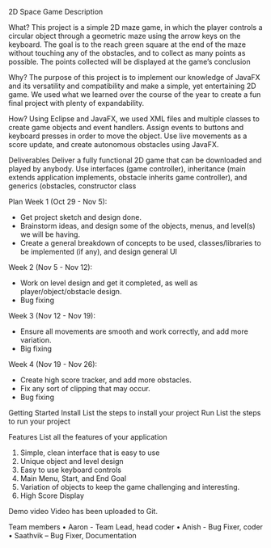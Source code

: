 2D Space Game
Description

What? 
This project is a simple 2D maze game, in which the player controls a circular object through a geometric maze using the arrow keys on the keyboard.
The goal is to the reach green square at the end of the maze without touching any of the obstacles,
and to collect as many points as possible. The points collected will be displayed at the game’s conclusion

Why? 
The purpose of this project is to implement our knowledge of JavaFX and its versatility and compatibility and make a simple,
yet entertaining 2D game. We used what we learned over the course of the year to create a fun final project with plenty of expandability.

How? 
Using Eclipse and JavaFX, we used XML files and multiple classes to create game objects and event handlers. Assign events to buttons
and keyboard presses in order to move the object. Use live movements as a score update, and create autonomous obstacles using JavaFX.

Deliverables 
Deliver a fully functional 2D game that can be downloaded and played by anybody. Use interfaces (game controller),
inheritance (main extends application implements, obstacle inherits game controller), and generics (obstacles, constructor class

Plan 
Week 1 (Oct 29 - Nov 5): 
- Get project sketch and design done.
- Brainstorm ideas, and design some of the objects, menus, and level(s) we will be having.
- Create a general breakdown of concepts to be used, classes/libraries to be implemented (if any), and design general UI

Week 2 (Nov 5 - Nov 12):
- Work on level design and get it completed, as well as player/object/obstacle design. 
- Bug fixing

Week 3 (Nov 12 - Nov 19):
- Ensure all movements are smooth and work correctly, and add more variation.
- Big fixing

Week 4 (Nov 19 - Nov 26):
- Create high score tracker, and add more obstacles. 
- Fix any sort of clipping that may occur. 
- Bug fixing

Getting Started 
Install
List the steps to install your project
Run
List the steps to run your project

Features 
List all the features of your application
1. Simple, clean interface that is easy to use
2. Unique object and level design
3. Easy to use keyboard controls
4. Main Menu, Start, and End Goal
5. Variation of objects to keep the game challenging and interesting.
6. High Score Display

Demo video 
Video has been uploaded to Git.

Team members 
•	Aaron -  Team Lead, head coder
•	Anish - Bug Fixer, coder
•	Saathvik – Bug Fixer, Documentation
